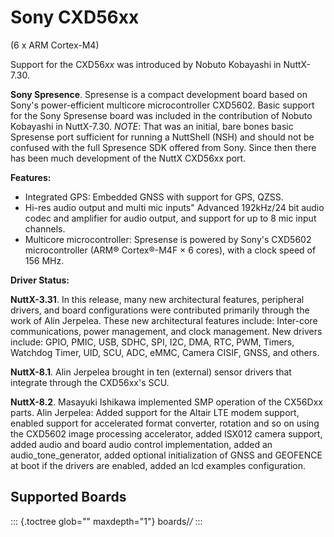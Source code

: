 Sony CXD56xx
============

(6 x ARM Cortex-M4)

Support for the CXD56*xx* was introduced by Nobuto Kobayashi in
NuttX-7.30.

**Sony Spresence**. Spresense is a compact development board based on
Sony's power-efficient multicore microcontroller CXD5602. Basic support
for the Sony Spresense board was included in the contribution of Nobuto
Kobayashi in NuttX-7.30. *NOTE*: That was an initial, bare bones basic
Spresense port sufficient for running a NuttShell (NSH) and should not
be confused with the full Spresence SDK offered from Sony. Since then
there has been much development of the NuttX CXD56xx port.

**Features:**

-   Integrated GPS: Embedded GNSS with support for GPS, QZSS.
-   Hi-res audio output and multi mic inputs\" Advanced 192kHz/24 bit
    audio codec and amplifier for audio output, and support for up to 8
    mic input channels.
-   Multicore microcontroller: Spresense is powered by Sony\'s CXD5602
    microcontroller (ARM® Cortex®-M4F × 6 cores), with a clock speed of
    156 MHz.

**Driver Status:**

**NuttX-3.31**. In this release, many new architectural features,
peripheral drivers, and board configurations were contributed primarily
through the work of Alin Jerpelea. These new architectural features
include: Inter-core communications, power management, and clock
management. New drivers include: GPIO, PMIC, USB, SDHC, SPI, I2C, DMA,
RTC, PWM, Timers, Watchdog Timer, UID, SCU, ADC, eMMC, Camera CISIF,
GNSS, and others.

**NuttX-8.1**. Alin Jerpelea brought in ten (external) sensor drivers
that integrate through the CXD56xx\'s SCU.

**NuttX-8.2**. Masayuki Ishikawa implemented SMP operation of the
CX56Dxx parts. Alin Jerpelea: Added support for the Altair LTE modem
support, enabled support for accelerated format converter, rotation and
so on using the CXD5602 image processing accelerator, added ISX012
camera support, added audio and board audio control implementation,
added an audio\_tone\_generator, added optional initialization of GNSS
and GEOFENCE at boot if the drivers are enabled, added an lcd examples
configuration.

Supported Boards
----------------

::: {.toctree glob="" maxdepth="1"}
boards/*/*
:::
